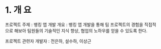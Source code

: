 # 1. 개 요
프로젝트 주제 : 뱅킹 앱 개발 
개요 : 
뱅킹 앱 개발을 통해 팀 프로젝트의 경험을 직접적으로 해보아 팀원들의 기술적인 지식 향상, 협업의 노하우를 얻을 수 있도록 한다.

프로젝트 관련자
개발자 : 전은하, 설수하, 이상근

